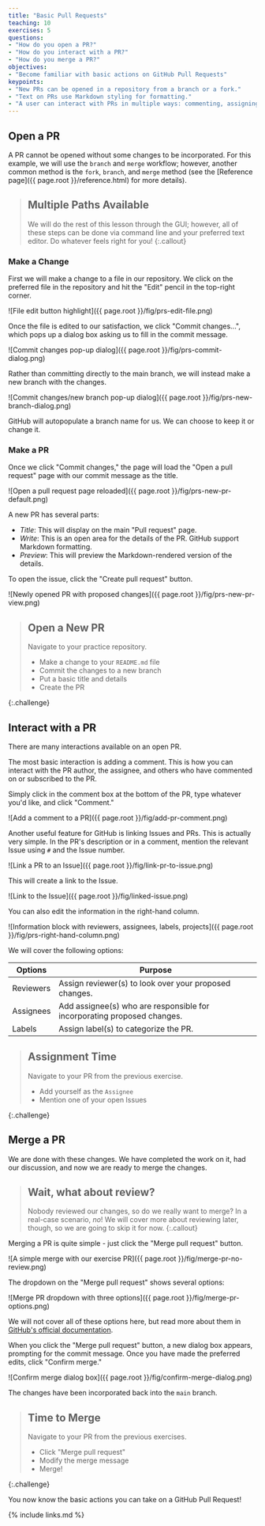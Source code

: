 ```yaml
---
title: "Basic Pull Requests"
teaching: 10
exercises: 5
questions:
- "How do you open a PR?"
- "How do you interact with a PR?"
- "How do you merge a PR?"
objectives:
- "Become familiar with basic actions on GitHub Pull Requests"
keypoints:
- "New PRs can be opened in a repository from a branch or a fork."
- "Text on PRs use Markdown styling for formatting."
- "A user can interact with PRs in multiple ways: commenting, assigning reviewers, linking to other issues and pull requests, and more."
---
```


## Open a PR

A PR cannot be opened without some changes to be incorporated. For this example,
we will use the `branch` and `merge` workflow; however, another common method
is the `fork`, `branch`, and `merge` method (see the
[Reference page]({{ page.root }}/reference.html) for more details).

> ## Multiple Paths Available
> We will do the rest of this lesson through the GUI; however, all of these
> steps can be done via command line and your preferred text editor.
> Do whatever feels right for you!
{:.callout}

### Make a Change

First we will make a change to a file in our repository. We click on the
preferred file in the repository and hit the "Edit" pencil in the top-right
corner.

![File edit button highlight]({{ page.root }}/fig/prs-edit-file.png)

Once the file is edited to our satisfaction, we click "Commit changes...",
which pops up a dialog box asking us to fill in the commit message.

![Commit changes pop-up dialog]({{ page.root }}/fig/prs-commit-dialog.png)

Rather than committing directly to the main branch, we will instead make a
new branch with the changes.

![Commit changes/new branch pop-up dialog]({{ page.root }}/fig/prs-new-branch-dialog.png)

GitHub will autopopulate a branch name for us. We can choose to keep it or
change it.

### Make a PR

Once we click "Commit changes," the page will load the "Open a pull request"
page with our commit message as the title.

![Open a pull request page reloaded]({{ page.root }}/fig/prs-new-pr-default.png)

A new PR has several parts:

- _Title_: This will display on the main "Pull request" page.
- _Write_: This is an open area for the details of the PR. GitHub support Markdown formatting.
- _Preview_: This will preview the Markdown-rendered version of the details.

To open the issue, click the "Create pull request" button.

![Newly opened PR with proposed changes]({{ page.root }}/fig/prs-new-pr-view.png)

> ## Open a New PR
>
> Navigate to your practice repository.
> 
> * Make a change to your `README.md` file
> * Commit the changes to a new branch
> * Put a basic title and details
> * Create the PR
>
{:.challenge}

## Interact with a PR

There are many interactions available on an open PR.

The most basic interaction is adding a comment. This is
how you can interact with the PR author, the assignee, and others who
have commented on or subscribed to the PR.

Simply click in the comment box at the bottom of the PR, type whatever
you'd like, and click "Comment."

![Add a comment to a PR]({{ page.root }}/fig/add-pr-comment.png)

Another useful feature for GitHub is linking Issues and PRs. This is actually
very simple. In the PR's description or in a comment, mention the relevant
Issue using `#` and the Issue number.

![Link a PR to an Issue]({{ page.root }}/fig/link-pr-to-issue.png)

This will create a link to the Issue.

![Link to the Issue]({{ page.root }}/fig/linked-issue.png)

You can also edit the information in the right-hand column.

![Information block with reviewers, assignees, labels, projects]({{ page.root }}/fig/prs-right-hand-column.png)

We will cover the following options:

| Options | Purpose |
| ------- | ------- |
| Reviewers | Assign reviewer(s) to look over your proposed changes. |
| Assignees | Add assignee(s) who are responsible for incorporating proposed changes. |
| Labels | Assign label(s) to categorize the PR. |

> ## Assignment Time
>
> Navigate to your PR from the previous exercise.
> 
> * Add yourself as the `Assignee`
> * Mention one of your open Issues
>
{:.challenge}

## Merge a PR

We are done with these changes. We have completed the work on it, had our
discussion, and now we are ready to merge the changes.

> ## Wait, what about review?
> Nobody reviewed our changes, so do we really want to merge? In a real-case
> scenario, *no*! We will cover more about reviewing later, though, so we
> are going to skip it for now.
{:.callout}

Merging a PR is quite simple - just click the "Merge pull request" button.

![A simple merge with our exercise PR]({{ page.root }}/fig/merge-pr-no-review.png)

The dropdown on the "Merge pull request" shows several options:

![Merge PR dropdown with three options]({{ page.root }}/fig/merge-pr-options.png)

We will not cover all of these options here, but read more about them in
[GitHub's official documentation](https://docs.github.com/en/pull-requests/collaborating-with-pull-requests/incorporating-changes-from-a-pull-request/merging-a-pull-request#merging-a-pull-request).

When you click the "Merge pull request" button, a new dialog box appears,
prompting for the commit message. Once you have made the preferred edits,
click "Confirm merge."

![Confirm merge dialog box]({{ page.root }}/fig/confirm-merge-dialog.png)

The changes have been incorporated back into the `main` branch.

> ## Time to Merge
>
> Navigate to your PR from the previous exercises.
> 
> * Click "Merge pull request"
> * Modify the merge message
> * Merge!
>
{:.challenge}

You now know the basic actions you can take on a GitHub Pull Request!

{% include links.md %}

